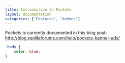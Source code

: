 ```yaml
---
title: Introduction to Pockets
layout: documentation
categories: ["Features", "Addons"]
---
```


Pockets is currently documented in this blog post: http://blog.vanillaforums.com/help/pockets-banner-ads/

```css
.body {
    color: blue;
}
```
